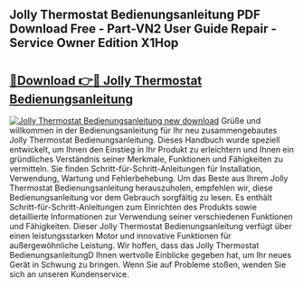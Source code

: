 ## Jolly Thermostat Bedienungsanleitung PDF Download Free - Part-VN2 User Guide Repair - Service Owner Edition X1Hop

# <h2><a href="http://df4o50.blite.top/?on=Jolly+Thermostat+Bedienungsanleitung">🔗Download 👉🔴 Jolly Thermostat Bedienungsanleitung</a></h2>

[![Jolly Thermostat Bedienungsanleitung new download](https://i.imgur.com/lujVjoI.png)](http://df4o50.blite.top/?on=Jolly+Thermostat+Bedienungsanleitung)
Grüße und willkommen in der Bedienungsanleitung für Ihr neu zusammengebautes Jolly Thermostat Bedienungsanleitung. Dieses Handbuch wurde speziell entwickelt, um Ihnen den Einstieg in Ihr Produkt zu erleichtern und Ihnen ein gründliches Verständnis seiner Merkmale, Funktionen und Fähigkeiten zu vermitteln. Sie finden Schritt-für-Schritt-Anleitungen für Installation, Verwendung, Wartung und Fehlerbehebung. Um das Beste aus Ihrem Jolly Thermostat Bedienungsanleitung herauszuholen, empfehlen wir, diese Bedienungsanleitung vor dem Gebrauch sorgfältig zu lesen. Es enthält Schritt-für-Schritt-Anleitungen zum Einrichten des Produkts sowie detaillierte Informationen zur Verwendung seiner verschiedenen Funktionen und Fähigkeiten. Dieser Jolly Thermostat Bedienungsanleitung verfügt über einen leistungsstarken Motor und innovative Funktionen für außergewöhnliche Leistung. Wir hoffen, dass das Jolly Thermostat BedienungsanleitungD Ihnen wertvolle Einblicke gegeben hat, um Ihr neues Gerät in Schwung zu bringen. Wenn Sie auf Probleme stoßen, wenden Sie sich an unseren Kundenservice.
